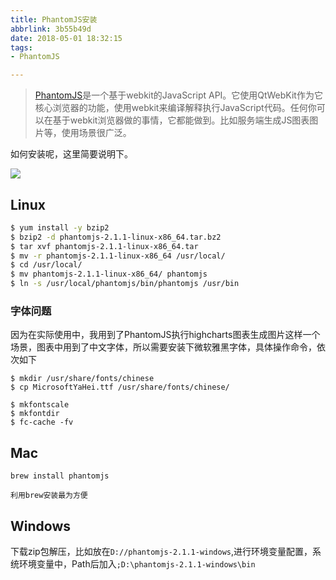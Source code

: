 ```yaml
---
title: PhantomJS安装
abbrlink: 3b55b49d
date: 2018-05-01 18:32:15
tags:
- PhantomJS

---
```

> [PhantomJS](https://en.wikipedia.org/wiki/PhantomJS)是一个基于webkit的JavaScript API。它使用QtWebKit作为它核心浏览器的功能，使用webkit来编译解释执行JavaScript代码。任何你可以在基于webkit浏览器做的事情，它都能做到。比如服务端生成JS图表图片等，使用场景很广泛。


如何安装呢，这里简要说明下。

![](http://or0g12e5e.bkt.clouddn.com/blog/2018-05-01-103648.png)

## Linux
```bash
$ yum install -y bzip2
$ bzip2 -d phantomjs-2.1.1-linux-x86_64.tar.bz2
$ tar xvf phantomjs-2.1.1-linux-x86_64.tar
$ mv -r phantomjs-2.1.1-linux-x86_64 /usr/local/
$ cd /usr/local/
$ mv phantomjs-2.1.1-linux-x86_64/ phantomjs
$ ln -s /usr/local/phantomjs/bin/phantomjs /usr/bin

```

### 字体问题
因为在实际使用中，我用到了PhantomJS执行highcharts图表生成图片这样一个场景，图表中用到了中文字体，所以需要安装下微软雅黑字体，具体操作命令，依次如下

```
$ mkdir /usr/share/fonts/chinese
$ cp MicrosoftYaHei.ttf /usr/share/fonts/chinese/

$ mkfontscale
$ mkfontdir
$ fc-cache -fv
```

## Mac
```
brew install phantomjs

```
`利用brew安装最为方便`
## Windows

下载zip包解压，比如放在`D://phantomjs-2.1.1-windows`,进行环境变量配置，系统环境变量中，Path后加入`;D:\phantomjs-2.1.1-windows\bin`
